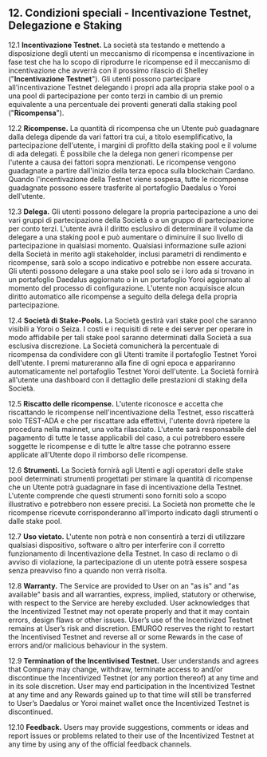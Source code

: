 ## 12. Condizioni speciali - Incentivazione Testnet, Delegazione e Staking

12.1 **Incentivazione Testnet.** La società sta testando e mettendo a disposizione degli utenti un meccanismo di ricompensa e incentivazione in fase test che ha lo scopo di riprodurre le ricompense ed il meccanismo di incentivazione che avverrà con il prossimo rilascio di Shelley ("**Incentivazione Testnet**"). Gli utenti possono partecipare all'incentivazione Testnet delegando i propri ada alla propria stake pool o a una pool di partecipazione per conto terzi in cambio di un premio equivalente a una percentuale dei proventi generati dalla staking pool ("**Ricompensa**").

12.2 **Ricompense.** La quantità di ricompensa che un Utente può guadagnare dalla delega dipende da vari fattori tra cui, a titolo esemplificativo, la partecipazione dell'utente, i margini di profitto della staking pool e il volume di ada delegati. È possibile che la delega non generi ricompense per l'utente a causa dei fattori sopra menzionati. Le ricompense vengono guadagnate a partire dall'inizio della terza epoca sulla blockchain Cardano. Quando l'incentivazione della Testnet viene sospesa, tutte le ricompense guadagnate possono essere trasferite al portafoglio Daedalus o Yoroi dell'utente.

12.3 **Delega.** Gli utenti possono delegare la propria partecipazione a uno dei vari gruppi di partecipazione della Società o a un gruppo di partecipazione per conto terzi. L'utente avrà il diritto esclusivo di determinare il volume da delegare a una staking pool e può aumentare o diminuire il suo livello di partecipazione in qualsiasi momento. Qualsiasi informazione sulle azioni della Società in merito agli stakeholder, inclusi parametri di rendimento e ricompense, sarà solo a scopo indicativo e potrebbe non essere accurata. Gli utenti possono delegare a una stake pool solo se i loro ada si trovano in un portafoglio Daedalus aggiornato o in un portafoglio Yoroi aggiornato al momento del processo di configurazione. L'utente non acquisisce alcun diritto automatico alle ricompense a seguito della delega della propria partecipazione.

12.4 **Società di Stake-Pools.** La Società gestirà vari stake pool che saranno visibili a Yoroi o Seiza. I costi e i requisiti di rete e dei server per operare in modo affidabile per tali stake pool saranno determinati dalla Società a sua esclusiva discrezione. La Società comunicherà la percentuale di ricompensa da condividere con gli Utenti tramite il portafoglio Testnet Yoroi dell'utente. I premi matureranno alla fine di ogni epoca e appariranno automaticamente nel portafoglio Testnet Yoroi dell'utente. La Società fornirà all'utente una dashboard con il dettaglio delle prestazioni di staking della Società.

12.5 **Riscatto delle ricompense.** L'utente riconosce e accetta che riscattando le ricompense nell'incentivazione della Testnet, esso riscatterà solo TEST-ADA e che per riscattare ada effettivi, l'utente dovrà ripetere la procedura nella mainnet, una volta rilasciato. L'utente sarà responsabile del pagamento di tutte le tasse applicabili del caso, a cui potrebbero essere soggette le ricompense e di tutte le altre tasse che potranno essere applicate all'Utente dopo il rimborso delle ricompense.

12.6 **Strumenti.** La Società fornirà agli Utenti e agli operatori delle stake pool determinati strumenti progettati per stimare la quantità di ricompense che un Utente potrà guadagnare in fase di incentivazione della Testnet. L'utente comprende che questi strumenti sono forniti solo a scopo illustrativo e potrebbero non essere precisi. La Società non promette che le ricompense ricevute corrisponderanno all'importo indicato dagli strumenti o dalle stake pool.

12.7 **Uso vietato.** L'utente non potrà e non consentirà a terzi di utilizzare qualsiasi dispositivo, software o altro per interferire con il corretto funzionamento di Incentivazione della Testnet. In caso di reclamo o di avviso di violazione, la partecipazione di un utente potrà essere sospesa senza preavviso fino a quando non verrà risolta.

12.8 **Warranty.** The Service are provided to User on an "as is" and "as available" basis and all warranties, express, implied, statutory or otherwise, with respect to the Service are hereby excluded. User acknowledges that the Incentivized Testnet may not operate properly and that it may contain errors, design flaws or other issues. User’s use of the Incentivized Testnet remains at User’s risk and discretion. EMURGO reserves the right to restart the Incentivised Testnet and reverse all or some Rewards in the case of errors and/or malicious behaviour in the system.

12.9 **Termination of the Incentivised Testnet.** User understands and agrees that Company may change, withdraw, terminate access to and/or discontinue the Incentivized Testnet (or any portion thereof) at any time and in its sole discretion. User may end participation in the Incentivized Testnet at any time and any Rewards gained up to that time will still be transferred to User’s Daedalus or Yoroi mainet wallet once the Incentivized Testnet is discontinued.

12.10 **Feedback.** Users may provide suggestions, comments or ideas and report issues or problems related to their use of the Incentivized Testnet at any time by using any of the official feedback channels.
